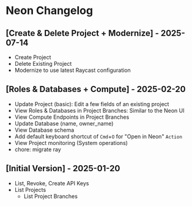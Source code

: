 # Neon Changelog

## [Create & Delete Project + Modernize] - 2025-07-14

- Create Project
- Delete Existing Project
- Modernize to use latest Raycast configuration

## [Roles & Databases + Compute] - 2025-02-20

- Update Project (basic): Edit a few fields of an existing project
- View Roles & Databases in Project Branches: Similar to the Neon UI
- View Compute Endpoints in Project Branches
- Update Database (name, owner_name)
- View Database schema
- Add default keyboard shortcut of `Cmd`+`O` for "Open in Neon" `Action`
- View Project monitoring (System operations)
- chore: migrate ray

## [Initial Version] - 2025-01-20

- List, Revoke, Create API Keys
- List Projects
    - List Project Branches